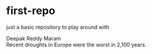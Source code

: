 # first-repo
just a basic repository to play around with

Deepak Reddy Maram  
Recent droughts in Europe were the worst in 2,100 years.
